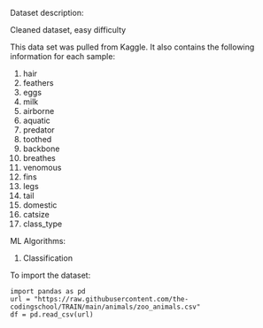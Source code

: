 Dataset description:

Cleaned dataset, easy difficulty

This data set was pulled from Kaggle. It also contains the following information for each sample:

1. hair
2. feathers
3. eggs
4. milk
5. airborne
6. aquatic
7. predator
8. toothed
9. backbone
10. breathes
11. venomous
12. fins
13. legs
14. tail
15. domestic
16. catsize
17. class_type

ML Algorithms:
1. Classification

To import the dataset:
```
import pandas as pd
url = "https://raw.githubusercontent.com/the-codingschool/TRAIN/main/animals/zoo_animals.csv"
df = pd.read_csv(url)
```
